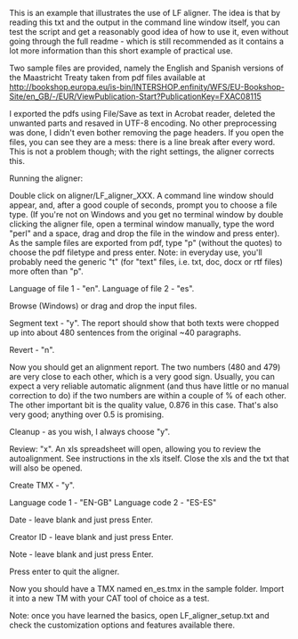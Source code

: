 This is an example that illustrates the use of LF aligner. The idea is that by reading this txt and the output in the command line window itself, you can test the script and get a reasonably good idea of how to use it, even without going through the full readme - which is still recommended as it contains a lot more information than this short example of practical use.

Two sample files are provided, namely the English and Spanish versions of the Maastricht Treaty taken from pdf files available at http://bookshop.europa.eu/is-bin/INTERSHOP.enfinity/WFS/EU-Bookshop-Site/en_GB/-/EUR/ViewPublication-Start?PublicationKey=FXAC08115

I exported the pdfs using File/Save as text in Acrobat reader, deleted the unwanted parts and resaved in UTF-8 encoding. No other preprocessing was done, I didn't even bother removing the page headers. If you open the files, you can see they are a mess: there is a line break after every word. This is not a problem though; with the right settings, the aligner corrects this.

Running the aligner:

Double click on aligner/LF_aligner_XXX. A command line window should appear, and, after a good couple of seconds, prompt you to choose a file type. (If you're not on Windows and you get no terminal window by double clicking the aligner file, open a terminal window manually, type the word "perl" and a space, drag and drop the file in the window and press enter). 
As the sample files are exported from pdf, type "p" (without the quotes) to choose the pdf filetype and press enter.
Note: in everyday use, you'll probably need the generic "t" (for "text" files, i.e. txt, doc, docx or rtf files) more often than "p".

Language of file 1 - "en".
Language of file 2 - "es".

Browse (Windows) or drag and drop the input files.

Segment text - "y". The report should show that both texts were chopped up into about 480 sentences from the original ~40 paragraphs.

Revert - "n".

Now you should get an alignment report. The two numbers (480 and 479) are very close to each other, which is a very good sign. Usually, you can expect a very reliable automatic alignment (and thus have little or no manual correction to do) if the two numbers are within a couple of % of each other.
The other important bit is the quality value, 0.876 in this case. That's also very good; anything over 0.5 is promising.

Cleanup - as you wish, I always choose "y".

Review: "x". An xls spreadsheet will open, allowing you to review the autoalignment. See instructions in the xls itself.
Close the xls and the txt that will also be opened.

Create TMX - "y".

Language code 1 - "EN-GB"
Language code 2 - "ES-ES"

Date - leave blank and just press Enter.

Creator ID - leave blank and just press Enter.

Note - leave blank and just press Enter.

Press enter to quit the aligner.

Now you should have a TMX named en_es.tmx in the sample folder. Import it into a new TM with your CAT tool of choice as a test.

Note: once you have learned the basics, open LF_aligner_setup.txt and check the customization options and features available there.
